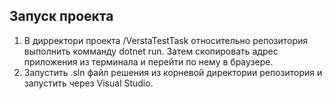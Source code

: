 ## Запуск проекта
1. В дирректори проекта /VerstaTestTask относительно репозитория выполнить комманду dotnet run. Затем скопировать адрес приложения из терминала и перейти по нему в браузере.
2. Запустить .sln файл решения из корневой директории репозитория и запустить через Visual Studio.